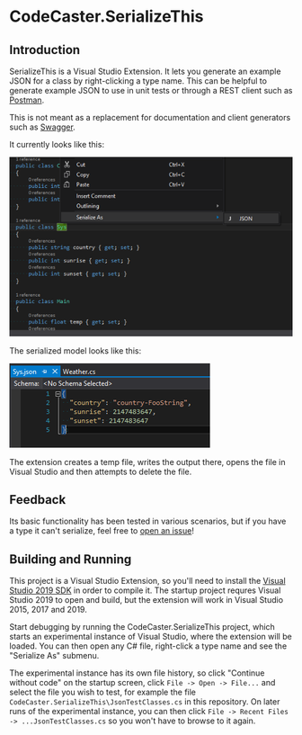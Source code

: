 # CodeCaster.SerializeThis

## Introduction

SerializeThis is a Visual Studio Extension. It lets you generate an example JSON for a class by right-clicking a type name. This can be helpful to generate example JSON to use in unit tests or through a REST client such as [Postman](https://www.getpostman.com/).

This is not meant as a replacement for documentation and client generators such as [Swagger](http://swagger.io/).

It currently looks like this:

![SerializeThis Screenshot](./static/images/Serialize_This-Menu.png)

The serialized model looks like this:

![SerializeThis Screenshot](./static/images/Serialize_This-Serialized.png)

The extension creates a temp file, writes the output there, opens the file in Visual Studio and then attempts to delete the file. 


## Feedback
Its basic functionality has been tested in various scenarios, but if you have a type it can't serialize, feel free to [open an issue](https://github.com/CodeCasterNL/CodeCaster.SerializeThis/issues)!

## Building and Running

This project is a Visual Studio Extension, so you'll need to install the [Visual Studio 2019 SDK](https://docs.microsoft.com/en-us/visualstudio/extensibility/installing-the-visual-studio-sdk?view=vs-201) in order to compile it. The startup project requres Visual Studio 2019 to open and build, but the extension will work in Visual Studio 2015, 2017 and 2019.

Start debugging by running the CodeCaster.SerializeThis project, which starts an experimental instance of Visual Studio, where the extension will be loaded. You can then open any C# file, right-click a type name and see the "Serialize As" submenu.

The experimental instance has its own file history, so click "Continue without code" on the startup screen, click `File -> Open -> File...` and select the file you wish to test, for example the file `CodeCaster.SerializeThis\JsonTestClasses.cs` in this repository. On later runs of the experimental instance, you can then click `File -> Recent Files -> ...JsonTestClasses.cs` so you won't have to browse to it again.
